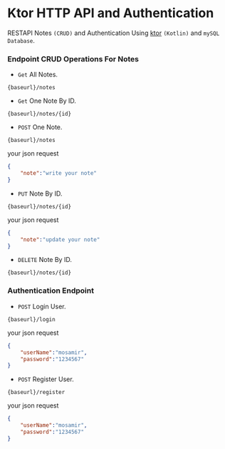 # Ktor HTTP API and Authentication
RESTAPI Notes `(CRUD)` and Authentication Using [ktor](https://ktor.io/) `(Kotlin)` and `mySQL Database`.


### Endpoint CRUD Operations For Notes

- `Get` All Notes.
  
```
{baseurl}/notes
```

- `Get` One Note By ID.
  
```
{baseurl}/notes/{id}
```

- `POST` One Note.
  
```
{baseurl}/notes
```
your json request
```JSON
{
    "note":"write your note"
}
```

- `PUT` Note By ID.
  
```
{baseurl}/notes/{id}
```
your json request
```JSON
{
    "note":"update your note"
}
```

- `DELETE` Note By ID.
  
```
{baseurl}/notes/{id}
```

### Authentication Endpoint

- `POST` Login User.
  
```
{baseurl}/login
```
your json request
```JSON
{
    "userName":"mosamir",
    "password":"1234567"
}
```

- `POST` Register User.
  
```
{baseurl}/register
```
your json request
```JSON
{
    "userName":"mosamir",
    "password":"1234567"
}
```




